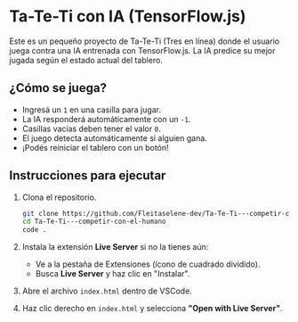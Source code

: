 #  Ta-Te-Ti con IA (TensorFlow.js)

Este es un pequeño proyecto de Ta-Te-Ti (Tres en línea) donde el usuario juega contra una IA entrenada con TensorFlow.js. La IA predice su mejor jugada según el estado actual del tablero.

##  ¿Cómo se juega?

- Ingresá un `1` en una casilla para jugar.
- La IA responderá automáticamente con un `-1`.
- Casillas vacías deben tener el valor `0`.
- El juego detecta automáticamente si alguien gana.
- ¡Podés reiniciar el tablero con un botón!

 ## Instrucciones para ejecutar

1. Clona el repositorio.
   ```bash
   git clone https://github.com/Fleitaselene-dev/Ta-Te-Ti---competir-con-el-humano.git
   cd Ta-Te-Ti---competir-con-el-humano
   code .
   ```

2. Instala la extensión **Live Server** si no la tienes aún:
   - Ve a la pestaña de Extensiones (ícono de cuadrado dividido).
   - Busca **Live Server** y haz clic en "Instalar".

3. Abre el archivo `index.html` dentro de VSCode.

4. Haz clic derecho en `index.html` y selecciona **"Open with Live Server"**.


